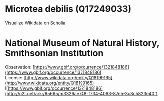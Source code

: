 
Microtea debilis (Q17249033)
============================
  
Visualize Wikidata on [Scholia](https://scholia.toolforge.org/taxon/Q17249033)
# National Museum of Natural History, Smithsonian Institution
  
Observation: [https://www.gbif.org/occurrence/1321848186](https://www.gbif.org/occurrence/1321848186)  
License: [http://www.wikidata.org/entity/Q18199165](http://www.wikidata.org/entity/Q18199165)  
![https://www.gbif.org/occurrence/1321848186](http://n2t.net/ark:/65665/m3326ae748-f734-4063-87e5-3c8c5823e40f)